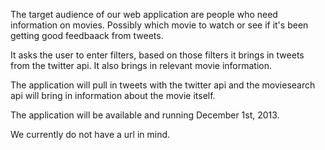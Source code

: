 The target audience of our web application are people who need information on movies. 
Possibly which movie to watch or see if it's been getting good feedbaack from tweets.

It asks the user to enter filters, based on those filters it brings in tweets from the twitter api.
It also brings in relevant movie information.

The application will pull in tweets with the twitter api and the moviesearch api 
will bring in information about the movie itself.

The application will be available and running December 1st, 2013.

We currently do not have a url in mind.
